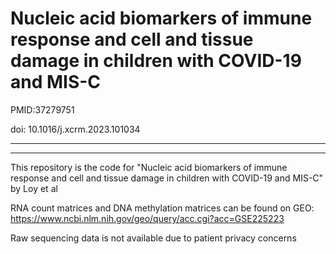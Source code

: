 # Nucleic acid biomarkers of immune response and cell and tissue damage in children with COVID-19 and MIS-C

PMID:37279751

doi: 10.1016/j.xcrm.2023.101034


---
---
This repository is the code for "Nucleic acid biomarkers of immune response and cell and tissue damage in children with COVID-19 and MIS-C" by Loy et al

RNA count matrices and DNA methylation matrices can be found on GEO: https://www.ncbi.nlm.nih.gov/geo/query/acc.cgi?acc=GSE225223

Raw sequencing data is not available due to patient privacy concerns



